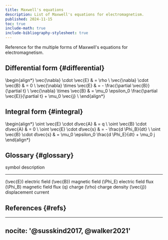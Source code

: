 ```yaml
---
title: Maxwell's equations
description: List of Maxwell's equations for electromagnetism.
published: 2024-11-15
toc: true
include-math: true
include-bibliography-stylesheet: true
---
```


Reference for the multiple forms of Maxwell's equations for electromagnetism.

## Differential form {#differential}

\begin{align*}
\vec{\nabla} \cdot \vec{E} & = \rho \\
\vec{\nabla} \cdot \vec{B} & = 0 \\
\vec{\nabla} \times \vec{E} & = - \frac{\partial \vec{B}}{\partial t} \\
\vec{\nabla} \times \vec{B} & = \mu_0 \epsilon_0 \frac{\partial \vec{E}}{\partial t} + \mu_0 \vec{j} \\
\end{align*}

## Integral form {#integral}

\begin{align*}
\oint \vec{E} \cdot d\vec{A} & = q \\
\oint \vec{B} \cdot d\vec{A} & = 0 \\
\oint \vec{E} \cdot d\vec{s} & = - \frac{d \Phi_B}{dt} \\
\oint \vec{B} \cdot d\vec{s} & = \mu_0 \epsilon_0 \frac{d \Phi_E}{dt} + \mu_0 j
\end{align*}

## Glossary {#glossary}

 symbol        description
------------- ----------------------
 \(\vec{E}\)   electric field
 \(\vec{B}\)   magnetic field
 \(\Phi_E\)    electric field flux
 \(\Phi_B\)    magnetic field flux
 \(q\)         charge
 \(\rho\)      charge density
 \(\vec{j}\)   displacement current

## References {#refs}

---
nocite: '@susskind2017, @walker2021'
---

